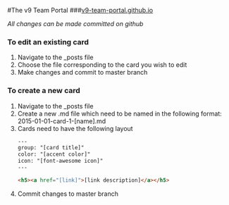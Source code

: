 #The v9 Team Portal
###[v9-team-portal.github.io](http://v9-team-portal.github.io/)

*All changes can be made committed on github*

### To edit an existing card
1. Navigate to the _posts file
2. Choose the file corresponding to the card you wish to edit
3. Make changes and commit to master branch

### To create a new card
1. Navigate to the _posts file
2. Create a new .md file which need to be named in the following format:
        2015-01-01-card-1-[name].md
3. Cards need to have the following layout 
      ```html
      ---
      group: "[card title]"
      color: "[accent color]"
      icon: "[font-awesome icon]"
      ---

      <h5><a href="[link]">[link description]</a></h5>
      ```
4. Commit changes to master branch
